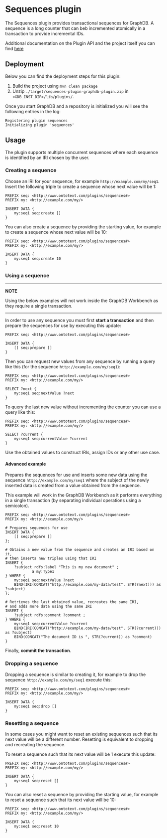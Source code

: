 # Sequences plugin

The Sequences plugin provides transactional sequences for GraphDB. A sequence is a long counter that can beb incremented atomically in a transaction to provide incremental IDs.

Additional documentation on the Plugin API and the project itself you can find
[here](http://graphdb.ontotext.com/free/plug-in-api.html) 

## Deployment

Below you can find the deployment steps for this plugin:

1. Build the project using `mvn clean package`
2. Unzip `./target/sequences-plugin-graphdb-plugin.zip` in  `<GDB_INST_DIR>/lib/plugins/`.

Once you start GraphDB and a repository is initialized you will see the following entries in the log:
```
Registering plugin sequences
Initializing plugin 'sequences'
```

## Usage

The plugin supports multiple concurrent sequences where each sequence is identified by an IRI chosen by the user. 

### Creating a sequence

Choose an IRI for your sequence, for example `http://example.com/my/seq1`. Insert the following triple to create a sequence whose next value will be 1:

```sparql
PREFIX seq: <http://www.ontotext.com/plugins/sequences#> 
PREFIX my: <http://example.com/my/>

INSERT DATA {
    my:seq1 seq:create []
}
```

You can also create a sequence by providing the starting value, for example to create a sequence whose next value will be 10:

```sparql
PREFIX seq: <http://www.ontotext.com/plugins/sequences#> 
PREFIX my: <http://example.com/my/>

INSERT DATA {
    my:seq1 seq:create 10
}
```

### Using a sequence

---
**NOTE**

Using the below examples will not work inside the GraphDB Workbench as they require a single transaction.

---

In order to use any sequence you must first **start a transaction** and then prepare the sequences for use by executing this update:

```sparql
PREFIX seq: <http://www.ontotext.com/plugins/sequences#> 

INSERT DATA {
    [] seq:prepare []
}
```

Then you can request new values from any sequence by running a query like this (for the sequence `http://example.com/my/seq1`):

```sparql
PREFIX seq: <http://www.ontotext.com/plugins/sequences#> 
PREFIX my: <http://example.com/my/>

SELECT ?next {
    my:seq1 seq:nextValue ?next
}
```

To query the last new value without incrementing the counter you can use a query like this:

```sparql
PREFIX seq: <http://www.ontotext.com/plugins/sequences#> 
PREFIX my: <http://example.com/my/>

SELECT ?current {
    my:seq1 seq:currentValue ?current
}
```

Use the obtained values to construct IRIs, assign IDs or any other use case.

#### Advanced example

Prepares the sequences for use and inserts some new data using the sequence `http://example.com/my/seq1` where the subject of the newly inserted data is created from a value obtained from the sequence.

This example will work in the GraphDB Workbench as it performs everything in a single transaction (by separating individual operations using a semicolon).

```sparql
PREFIX seq: <http://www.ontotext.com/plugins/sequences#> 
PREFIX my: <http://example.com/my/>

# Prepares sequences for use
INSERT DATA {
    [] seq:prepare []
};

# Obtains a new value from the sequence and creates an IRI based on it,
# then inserts new triples using that IRI
INSERT {
    ?subject rdfs:label "This is my new document" ;
            a my:Type1
} WHERE {
    my:seq1 seq:nextValue ?next
    BIND(IRI(CONCAT("http://example.com/my-data/test", STR(?next))) as ?subject)    
};

# Retrieves the last obtained value, recreates the same IRI,
# and adds more data using the same IRI
INSERT {
    ?subject rdfs:comment ?comment ;
} WHERE {
    my:seq1 seq:currentValue ?current
    BIND(IRI(CONCAT("http://example.com/my-data/test", STR(?current))) as ?subject)
    BIND(CONCAT("The document ID is ", STR(?current)) as ?comment)    
}

```

Finally, **commit the transaction**.

### Dropping a sequence

Dropping a sequence is similar to creating it, for example to drop the sequence `http://example.com/my/seq1` execute this:

```sparql
PREFIX seq: <http://www.ontotext.com/plugins/sequences#> 
PREFIX my: <http://example.com/my/>

INSERT DATA {
    my:seq1 seq:drop []
}
```


### Resetting a sequence

In some cases you might want to reset an existing sequences such that its next value will be a different number. Resetting is equivalent to dropping and recreating the sequence.

To reset a sequence such that its next value will be 1 execute this update:

```sparql
PREFIX seq: <http://www.ontotext.com/plugins/sequences#> 
PREFIX my: <http://example.com/my/>

INSERT DATA {
    my:seq1 seq:reset []
}
```

You can also reset a sequence by providing the starting value, for example to reset a sequence such that its next value will be 10:

```sparql
PREFIX seq: <http://www.ontotext.com/plugins/sequences#> 
PREFIX my: <http://example.com/my/>

INSERT DATA {
    my:seq1 seq:reset 10
}
```


